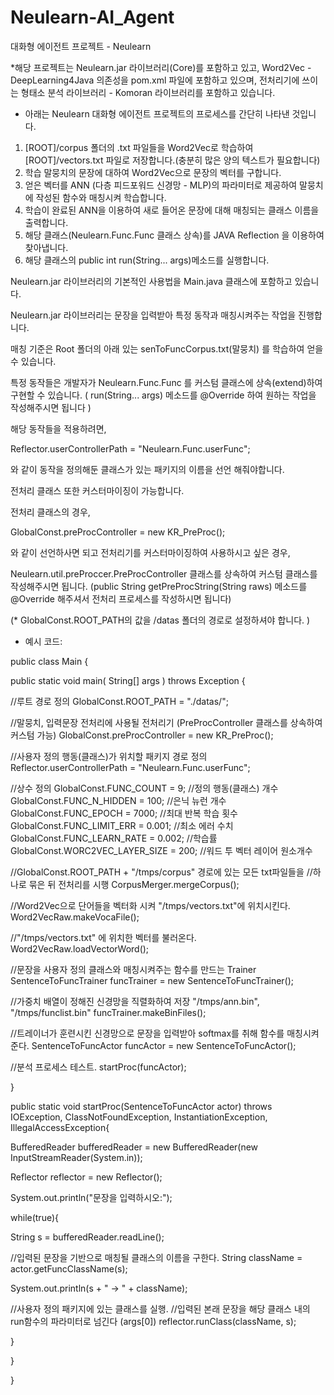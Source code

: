 # Neulearn-AI_Agent
대화형 에이전트 프로젝트 - Neulearn


*해당 프로젝트는 Neulearn.jar 라이브러리(Core)를 포함하고 있고,
Word2Vec - DeepLearning4Java 의존성을 pom.xml 파일에 포함하고 있으며,
전처리기에 쓰이는 형태소 분석 라이브러리 - Komoran 라이브러리를 포함하고 있습니다.
 
 

- 아래는 Neulearn 대화형 에이전트 프로젝트의 프로세스를 간단히 나타낸 것입니다.

1. [ROOT]/corpus 폴더의 .txt 파일들을 Word2Vec로 학습하여 [ROOT]/vectors.txt 파일로 저장합니다.(충분히 많은 양의 텍스트가 필요합니다)
2. 학습 말뭉치의 문장에 대하여 Word2Vec으로 문장의 벡터를 구합니다.
3. 얻은 벡터를 ANN (다층 피드포워드 신경망 - MLP)의 파라미터로 제공하여 말뭉치에 작성된 함수와 매칭시켜 학습합니다.
4. 학습이 완료된 ANN을 이용하여 새로 들어온 문장에 대해 매칭되는 클래스 이름을 출력합니다.
5. 해당 클래스(Neulearn.Func.Func 클래스 상속)를 JAVA Reflection 을 이용하여 찾아냅니다.
6. 해당 클래스의 public int run(String... args)메소드를 실행합니다.



Neulearn.jar 라이브러리의 기본적인 사용법을 Main.java 클래스에 포함하고 있습니다.

Neulearn.jar 라이브러리는 문장을 입력받아 특정 동작과 매칭시켜주는 작업을 진행합니다.

매칭 기준은 Root 폴더의 아래 있는 senToFuncCorpus.txt(말뭉치) 를 학습하여 얻을 수 있습니다.

특정 동작들은 개발자가 Neulearn.Func.Func 를 커스텀 클래스에 상속(extend)하여 구현할 수 있습니다.
( run(String... args) 메소드를 @Override 하여 원하는 작업을 작성해주시면 됩니다 )

해당 동작들을 적용하려면, 

Reflector.userControllerPath = "Neulearn.Func.userFunc";

와 같이 동작을 정의해둔 클래스가 있는 패키지의 이름을 선언 해줘야합니다.

전처리 클래스 또한 커스터마이징이 가능합니다.

전처리 클래스의 경우,

GlobalConst.preProcController = new KR_PreProc();

와 같이 선언하사면 되고 전처리기를 커스터마이징하여 사용하시고 싶은 경우,

Neulearn.util.preProccer.PreProcController 클래스를 상속하여 커스텀 클래스를 작성해주시면 됩니다.
(public String getPreProcString(String raws) 메소드를 @Override 해주셔서 전처리 프로세스를 작성하시면 됩니다)


(* GlobalConst.ROOT_PATH의 값을 /datas 폴더의 경로로 설정하셔야 합니다. )


- 예시 코드:


public class Main 
{

public static void main( String[] args ) throws Exception
{

//루트 경로 정의 
GlobalConst.ROOT_PATH = "./datas/";

//말뭉치, 입력문장 전처리에 사용될 전처리기 (PreProcController 클래스를 상속하여 커스텀 가능)
GlobalConst.preProcController = new KR_PreProc();

//사용자 정의 행동(클래스)가 위치할 패키지 경로 정의
Reflector.userControllerPath = "Neulearn.Func.userFunc";

//상수 정의
GlobalConst.FUNC_COUNT = 9; //정의 행동(클래스) 개수
GlobalConst.FUNC_N_HIDDEN = 100; //은닉 뉴런 개수
GlobalConst.FUNC_EPOCH = 7000; //최대 반복 학습 횟수
GlobalConst.FUNC_LIMIT_ERR = 0.001; //최소 에러 수치
GlobalConst.FUNC_LEARN_RATE = 0.002; //학습률 
GlobalConst.WORC2VEC_LAYER_SIZE = 200; //워드 투 벡터 레이어 원소개수



//GlobalConst.ROOT_PATH + "/tmps/corpus" 경로에 있는 모든 txt파일들을 
//하나로 묶은 뒤 전처리를 시행
CorpusMerger.mergeCorpus();

//Word2Vec으로 단어들을 벡터화 시켜 "/tmps/vectors.txt"에 위치시킨다.
Word2VecRaw.makeVocaFile();

//"/tmps/vectors.txt" 에 위치한 벡터를 불러온다.
Word2VecRaw.loadVectorWord();

//문장을 사용자 정의 클래스와 매칭시켜주는 함수를 만드는 Trainer
SentenceToFuncTrainer funcTrainer = new SentenceToFuncTrainer();

//가중치 배열이 정해진 신경망을 직렬화하여 저장 "/tmps/ann.bin", "/tmps/funclist.bin"
funcTrainer.makeBinFiles();

//트레이너가 훈련시킨 신경망으로 문장을 입력받아 softmax를 취해 함수를 매칭시켜준다.
SentenceToFuncActor funcActor = new SentenceToFuncActor();

//분석 프로세스 테스트.
startProc(funcActor);

}

public static void startProc(SentenceToFuncActor actor) throws IOException, ClassNotFoundException, InstantiationException, IllegalAccessException{

BufferedReader bufferedReader = new BufferedReader(new InputStreamReader(System.in));

Reflector reflector = new Reflector();

System.out.println("문장을 입력하시오:");

while(true){

String s = bufferedReader.readLine();

//입력된 문장을 기반으로 매칭될 클래스의 이름을 구한다.
String className = actor.getFuncClassName(s);

System.out.println(s + " -> " + className);

//사용자 정의 패키지에 있는 클래스를 실행.
//입력된 본래 문장을 해당 클래스 내의 run함수의 파라미터로 넘긴다 (args[0])
reflector.runClass(className, s);

}

}

}
